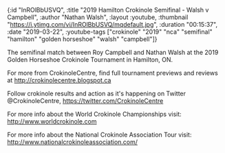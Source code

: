 {:id "InROlBbUSVQ",
 :title "2019 Hamilton Crokinole Semifinal - Walsh v Campbell",
 :author "Nathan Walsh",
 :layout :youtube,
 :thumbnail "https://i.ytimg.com/vi/InROlBbUSVQ/mqdefault.jpg",
 :duration "00:15:37",
 :date "2019-03-22",
 :youtube-tags
 ["crokinole"
  "2019"
  "nca"
  "semifinal"
  "hamilton"
  "golden horseshoe"
  "walsh"
  "campbell"]}


The semifinal match between Roy Campbell and Nathan Walsh at the 2019 Golden Horseshoe Crokinole Tournament in Hamilton, ON.

For more from CrokinoleCentre, find full tournament previews and reviews at http://crokinolecentre.blogspot.ca

Follow crokinole results and action as it's happening on Twitter @CrokinoleCentre, https://twitter.com/CrokinoleCentre

For more info about the World Crokinole Championships visit: http://www.worldcrokinole.com

For more info about the National Crokinole Association Tour visit: http://www.nationalcrokinoleassociation.com/
